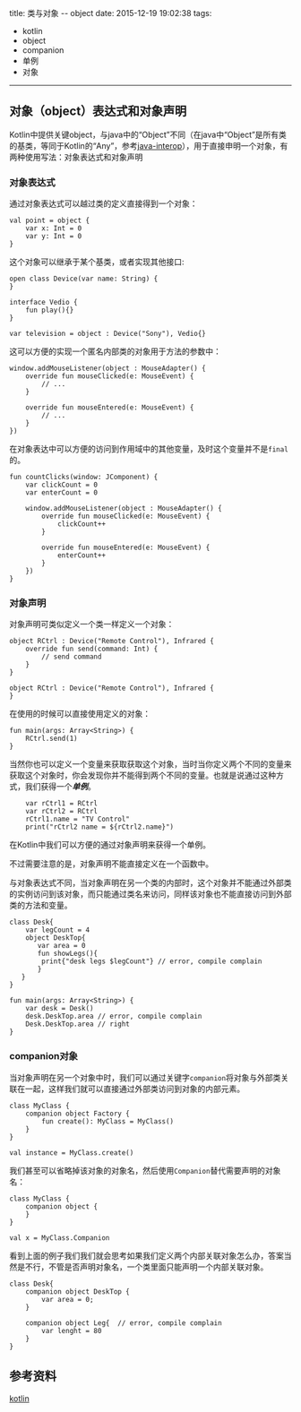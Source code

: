 title: 类与对象 -- object
date: 2015-12-19 19:02:38
tags: 
- kotlin
- object 
- companion
- 单例 
- 对象

---

## 对象（object）表达式和对象声明

Kotlin中提供关键object，与java中的“Object”不同（在java中“Object”是所有类的基类，等同于Kotlin的“Any”，参考[java-interop](https://kotlinlang.org/docs/reference/java-interop.html#mapped-types)），用于直接申明一个对象，有两种使用写法：对象表达式和对象声明

### 对象表达式

通过对象表达式可以越过类的定义直接得到一个对象：

```
val point = object {
	var x: Int = 0
	var y: Int = 0
}
```
这个对象可以继承于某个基类，或者实现其他接口:

<!--more-->

```
open class Device(var name: String) {
}

interface Vedio {
    fun play(){}
}

var television = object : Device("Sony"), Vedio{}

```

这可以方便的实现一个匿名内部类的对象用于方法的参数中：

```
window.addMouseListener(object : MouseAdapter() {
    override fun mouseClicked(e: MouseEvent) {
        // ...
    }

    override fun mouseEntered(e: MouseEvent) {
        // ...
    }
})
```
在对象表达中可以方便的访问到作用域中的其他变量，及时这个变量并不是`final`的。

```
fun countClicks(window: JComponent) {
    var clickCount = 0
    var enterCount = 0

    window.addMouseListener(object : MouseAdapter() {
        override fun mouseClicked(e: MouseEvent) {
            clickCount++
        }

        override fun mouseEntered(e: MouseEvent) {
            enterCount++
        }
    })
}
```

### 对象声明

对象声明可类似定义一个类一样定义一个对象：

```
object RCtrl : Device("Remote Control"), Infrared {
    override fun send(command: Int) {
        // send command
    }
}

object RCtrl : Device("Remote Control"), Infrared {
}
```

在使用的时候可以直接使用定义的对象：

```
fun main(args: Array<String>) {
    RCtrl.send(1)
}
```
当然你也可以定义一个变量来获取获取这个对象，当时当你定义两个不同的变量来获取这个对象时，你会发现你并不能得到两个不同的变量。也就是说通过这种方式，我们获得一个***单例***。

```
	var rCtrl1 = RCtrl
	var rCtrl2 = RCtrl
	rCtrl1.name = "TV Control"
	print("rCtrl2 name = ${rCtrl2.name}")
```

在Kotlin中我们可以方便的通过对象声明来获得一个单例。

不过需要注意的是，对象声明不能直接定义在一个函数中。

与对象表达式不同，当对象声明在另一个类的内部时，这个对象并不能通过外部类的实例访问到该对象，而只能通过类名来访问，同样该对象也不能直接访问到外部类的方法和变量。

```
class Desk{
	var legCount = 4
	object DeskTop{
       var area = 0
       fun showLegs(){
       	print{"desk legs $legCount"} // error, compile complain
       }
   }
}

fun main(args: Array<String>) {
	var desk = Desk()
   	desk.DeskTop.area // error, compile complain
   	Desk.DeskTop.area // right
}
```

### companion对象

当对象声明在另一个对象中时，我们可以通过关键字`companion`将对象与外部类关联在一起，这样我们就可以直接通过外部类访问到对象的内部元素。

```
class MyClass {
    companion object Factory {
        fun create(): MyClass = MyClass()
    }
}

val instance = MyClass.create()
```

我们甚至可以省略掉该对象的对象名，然后使用`Companion`替代需要声明的对象名：

```
class MyClass {
    companion object {
    }
}

val x = MyClass.Companion
```

看到上面的例子我们我们就会思考如果我们定义两个内部关联对象怎么办，答案当然是不行，不管是否声明对象名，一个类里面只能声明一个内部关联对象。

```
class Desk{
    companion object DeskTop {
        var area = 0;
    }

    companion object Leg{  // error, compile complain
        var lenght = 80
    }
}
```


## 参考资料
[kotlin](https://kotlinlang.org)



